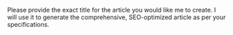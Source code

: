 Please provide the exact title for the article you would like me to create. I will use it to generate the comprehensive, SEO-optimized article as per your specifications.